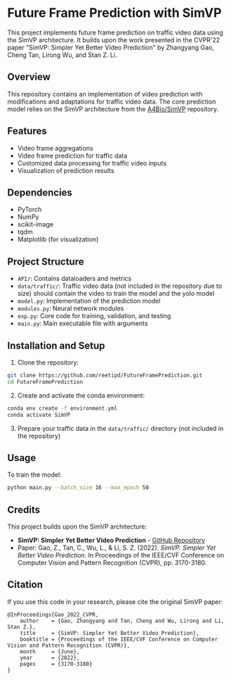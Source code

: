 # Future Frame Prediction with SimVP

This project implements future frame prediction on traffic video data using the SimVP architecture. It builds upon the work presented in the CVPR'22 paper "SimVP: Simpler Yet Better Video Prediction" by Zhangyang Gao, Cheng Tan, Lirong Wu, and Stan Z. Li.

## Overview

This repository contains an implementation of video prediction with modifications and adaptations for traffic video data. The core prediction model relies on the SimVP architecture from the [A4Bio/SimVP](https://github.com/A4Bio/SimVP) repository.

## Features

- Video frame aggregations
- Video frame prediction for traffic data
- Customized data processing for traffic video inputs
- Visualization of prediction results

## Dependencies

- PyTorch
- NumPy
- scikit-image
- tqdm
- Matplotlib (for visualization)

## Project Structure

- `API/`: Contains dataloaders and metrics
- `data/traffic/`: Traffic video data (not included in the repository due to size) should contain the video to train the model and the yolo model
- `model.py`: Implementation of the prediction model
- `modules.py`: Neural network modules
- `exp.py`: Core code for training, validation, and testing
- `main.py`: Main executable file with arguments

## Installation and Setup

1. Clone the repository:
```bash
git clone https://github.com/reetipd/FutureFramePrediction.git
cd FutureFramePrediction
```

2. Create and activate the conda environment:
```bash
conda env create -f environment.yml
conda activate SimVP
```

3. Prepare your traffic data in the `data/traffic/` directory (not included in the repository)

## Usage

To train the model:
```bash
python main.py --batch_size 16 --max_epoch 50 
```

## Credits

This project builds upon the SimVP architecture:

- **SimVP: Simpler Yet Better Video Prediction** - [GitHub Repository](https://github.com/A4Bio/SimVP)
- Paper: Gao, Z., Tan, C., Wu, L., & Li, S. Z. (2022). *SimVP: Simpler Yet Better Video Prediction*. In Proceedings of the IEEE/CVF Conference on Computer Vision and Pattern Recognition (CVPR), pp. 3170-3180.

## Citation

If you use this code in your research, please cite the original SimVP paper:

```
@InProceedings{Gao_2022_CVPR,
    author    = {Gao, Zhangyang and Tan, Cheng and Wu, Lirong and Li, Stan Z.},
    title     = {SimVP: Simpler Yet Better Video Prediction},
    booktitle = {Proceedings of the IEEE/CVF Conference on Computer Vision and Pattern Recognition (CVPR)},
    month     = {June},
    year      = {2022},
    pages     = {3170-3180}
}
``` 